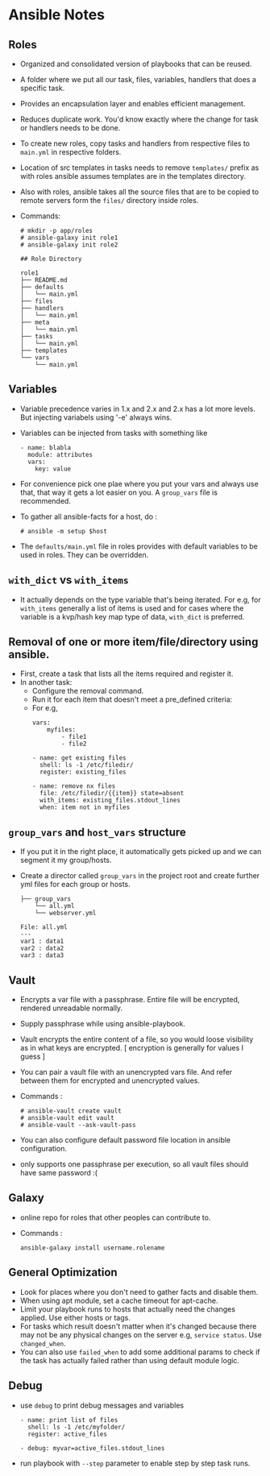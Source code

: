 # Ansible Notes


## Roles
* Organized and consolidated version of playbooks that can be reused.
* A folder where we put all our task, files, variables, handlers that does a specific task.
* Provides an encapsulation layer and enables efficient management.
* Reduces duplicate work. You'd know exactly where the change for task or handlers needs to be done.
* To create new roles, copy tasks and handlers from respective files to `main.yml` in respective folders.
* Location of src templates in tasks needs to remove `templates/` prefix as with roles ansible assumes templates are in the templates directory.
* Also with roles, ansible takes all the source files that are to be copied to remote servers form the `files/` directory inside roles.
* Commands:

    ```
    # mkdir -p app/roles
    # ansible-galaxy init role1
    # ansible-galaxy init role2

    ## Role Directory

    role1
    ├── README.md
    ├── defaults
    │   └── main.yml
    ├── files
    ├── handlers
    │   └── main.yml
    ├── meta
    │   └── main.yml
    ├── tasks
    │   └── main.yml
    ├── templates
    └── vars
        └── main.yml
    ```

## Variables
* Variable precedence varies in 1.x and 2.x and 2.x has a lot more levels. But injecting variabels using '-e' always wins.
* Variables can be injected from tasks with something like

    ```
    - name: blabla
      module: attributes
      vars:
        key: value
    ```
* For convenience pick one plae where you put your vars and always use that, that way it gets a lot easier on you. A `group_vars` file is recommended.
* To gather all ansible-facts for a host, do :

    ```
    # ansible -m setup $host
    ```
* The `defaults/main.yml` file in roles provides with default variables to be used in roles. They can be overridden.

## `with_dict` vs  `with_items`
* It actually depends on the type variable that's being iterated. For e.g, for `with_items` generally a list of items is used and for cases where the variable is a kvp/hash key map type of data, `with_dict` is preferred.


## Removal of one or more item/file/directory using ansible.
* First, create a task that lists all the items required and register it.
* In another task:
    * Configure the removal command.
    * Run it for each item that doesn't meet a pre_defined criteria:
    * For e.g,
        ```
        vars:
            myfiles:
                - file1
                - file2

        - name: get existing files
          shell: ls -1 /etc/filedir/
          register: existing_files

        - name: remove nx files
          file: /etc/filedir/{{item}} state=absent
          with_items: existing_files.stdout_lines
          when: item not in myfiles
        ```

## `group_vars` and `host_vars` structure
* If you put it in the right place, it automatically gets picked up and we can segment it my group/hosts.
* Create a director called `group_vars` in the project root and create further yml files for each group or hosts.

    ```
    ├── group_vars
        └── all.yml
        └── webserver.yml

    File: all.yml
    ---
    var1 : data1
    var2 : data2
    var3 : data3
    ```

## Vault
* Encrypts a var file with a passphrase. Entire file will be encrypted, rendered unreadable normally.
* Supply passphrase while using ansible-playbook.
* Vault encrypts the entire content of a file, so you would loose visibility as in what keys are encrypted. [ encryption is generally for values I guess ]
* You can pair a vault file with an unencrypted vars file. And refer between them for encrypted and unencrypted values.
* Commands :

    ```
    # ansible-vault create vault
    # ansible-vault edit vault
    # ansible-vault --ask-vault-pass
    ```
* You can also configure default password file location in ansible configuration.
* only supports one passphrase per execution, so all vault files should have same password :(

## Galaxy
* online repo for roles that other peoples can contribute to.
* Commands :

    ```
    ansible-galaxy install username.rolename
    ```

## General Optimization
* Look for places where you don't need to gather facts and disable them.
* When using apt module, set a cache timeout for apt-cache.
* Limit your playbook runs to hosts that actually need the changes applied. Use either hosts or tags.
* For tasks which result doesn't matter when it's changed because there may not be any physical changes on the server e.g, `service status`. Use `changed_when`.
* You can also use `failed_when` to add some additional params to check if the task has actually failed rather than using default module logic.

## Debug
* use `debug` to print debug messages and variables

    ```
    - name: print list of files
      shell: ls -1 /etc/myfolder/
      register: active_files

    - debug: myvar=active_files.stdout_lines
    ```
* run playbook with `--step` parameter to enable step by step task runs.
